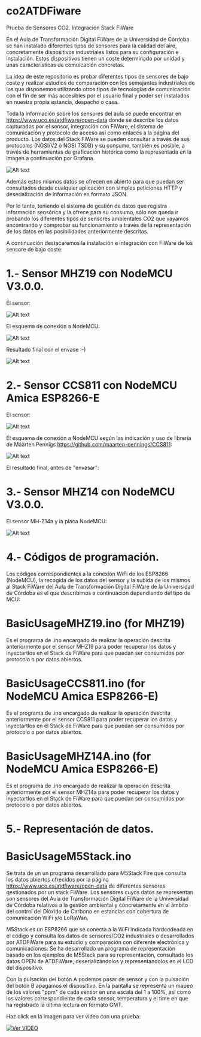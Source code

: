 # co2ATDFiware
Prueba de Sensores CO2. Integración Stack FiWare

En el Aula de Transformación Digital FiWare de la Universidad de Córdoba se han instalado diferentes tipos de sensores para la calidad del aire, concretamente dispositivos industriales listos para su configuración e instalación. Estos dispositivos tienen un coste determinado por unidad y unas caracteristicas de comuicación concretas.

La idea de este repositorio es probar diferentes tipos de sensores de bajo coste y realizar estudios de comparación con los semejantes industriales de los que disponemos utilizando otros tipos de tecnologías de comunicación con el fin de ser más accesibles por el usuario final y poder ser instalados en nuestra propia estancia, despacho o casa.

Toda la información sobre los sensores del aula se puede encontrar en https://www.uco.es/atdfiware/open-data donde se describe los datos capturados por el sensor, integración con FiWare, el sistema de comunicación y protocolo de acceso así como enlaces a la página del producto.  Los datos del Stack FiWare se pueden consultar a través de sus protocolos (NGSI/V2 ó NGSI TSDB) y su consumo, también es posible, a través de herramientas de graficación histórica como la representada en la imagen a continuación por Grafana.

![Alt text](images/PanelSensor.png?raw=true "Dashboard Integración Sensores CO2 FiWare")

Además estos mismos datos se ofrecen en abierto para que puedan ser consultados desde cualquier aplicación con simples peticiones HTTP y deserialización de información en formato JSON.

Por lo tanto, teniendo el sistema de gestión de datos que registra información sensórica y la ofrece para su consumo, sólo nos queda ir probando los diferentes tipos de sensores ambientales CO2 que vayamos encontrando y comprobar su funcionamiento a través de la representación de los datos en las posibilidades anteriormente descritas.

A continuación destacaremos la instalación e integración con FiWare de los sensore de bajo coste:

# 1.- Sensor MHZ19 con NodeMCU V3.0.0.

El sensor:

![Alt text](images/MH-Z19.jpg?raw=true "Sensor CO2 MH-Z19")

El esquema de conexión a NodeMCU: 

![Alt text](images/schema01.jpeg?raw=true "Conexión Sensor CO2 MH-Z19 con NodeMCU V3")

Resultado final con el envase :-)

![Alt text](images/case.jpg?raw=true "Sensor CO2 Envase")

# 2.- Sensor CCS811 con NodeMCU Amica ESP8266-E

El sensor:

![Alt text](images/ccs811.png?raw=true "Sensor CO2 CCS811")

El esquema de conexión a NodeMCU según las indicación y uso de librería de Maarten Pennigs https://github.com/maarten-pennings/CCS811:

![Alt text](images/schema03.jpg?raw=true "Conexión Sensor CO2 CCS811 con NodeMCU Amica ESP8266-E")

El resultado final, antes de "envasar":

# 3.- Sensor MHZ14 con NodeMCU V3.0.0.

El sensor MH-Z14a y la placa NodeMCU:

![Alt text](images/mhz14a.jpeg?raw=true "Sensor CO2 MH-Z14")


# 4.- Códigos de programación.

Los códigos correspondientes a la conexión WiFi de los ESP8266 (NodeMCU), la recogida de los datos del sensor y la subida de los mismos al Stack FiWare del Aula de Transformación Digital FiWare de la Universidad de Córdoba es el que describimos a continuación dependiendo del tipo de MCU:

# BasicUsageMHZ19.ino (for MHZ19)

Es el programa de .ino encargado de realizar la operación descrita anteriormente por el sensor MHZ19 para poder recuperar los datos y inyectartlos en el Stack de FiWare para que puedan ser consumidos por protocolo o por datos abiertos.

# BasicUsageCCS811.ino (for NodeMCU Amica ESP8266-E)

Es el programa de .ino encargado de realizar la operación descrita anteriormente por el sensor CCS811 para poder recuperar los datos y inyectartlos en el Stack de FiWare para que puedan ser consumidos por protocolo o por datos abiertos.

# BasicUsageMHZ14A.ino (for NodeMCU Amica ESP8266-E)

Es el programa de .ino encargado de realizar la operación descrita anteriormente por el sensor MHZ14a para poder recuperar los datos y inyectartlos en el Stack de FiWare para que puedan ser consumidos por protocolo o por datos abiertos.

# 5.- Representación de datos.

# BasicUsageM5Stack.ino

Se trata de un un programa desarrollado para M5Stack Fire que consulta los datos abiertos ofrecidos por la página https://www.uco.es/atdfiware/open-data de diferentes sensores gestionados por un stack FiWare. Los sensores cuyos datos se representan son sensores del Aula de Transformación Digital FiWare de la Universidad de Córdoba relativos a la gestión ambiental y concretamente en el ámbito del control del Dióxido de Carbono en estancias con cobertura de comunicación WiFi y/o LoRaWan.

M5Stack es un ESP8266 que se conecta a la WiFi indicada hardcodeada en el código y consulta los datos de sensores/CO2 industriales o desarrollados por ATDFiWare para su estudio y comparación con diferente electrónica y comunicaciones. Se ha desarrollado un programa de representación basado en los ejemplos de M5Stack para su representación, consultado los datos OPEN de ATDFiWare, deserializándolos y representandolos en el LCD del dispositivo.

Con la pulsación del botón A podemos pasar de sensor y con la pulsación del botón B apagamos el dispositivo. En la pantalla se representa un mapeo de los valores "ppm" de cada sensor en una escala del 1 a 100%, así como los valores correspondiente de cada sensor, temperatura y el time en que ha registrado la última lectura en formato GMT.

Haz click en la imagen para ver video con una prueba:

[![Ver VIDEO](images/M5Stack.jpeg?raw=true)](https://youtu.be/c4iqZGf_Hb8)



